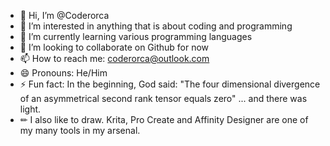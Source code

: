 - 👋 Hi, I’m @Coderorca
- 👀 I’m interested in anything that is about coding and programming
- 🌱 I’m currently learning various programming languages
- 💞️ I’m looking to collaborate on Github for now
- 📫 How to reach me: coderorca@outlook.com
- 😄 Pronouns: He/Him
- ⚡ Fun fact: In the beginning, God said: "The four dimensional divergence of an asymmetrical second rank tensor equals zero" ... and there was light.
- ✏ I also like to draw. Krita, Pro Create and Affinity Designer are one of my many tools in my arsenal.

<!---
Coderorca/Coderorca is a ✨ special ✨ repository because its `README.md` (this file) appears on your GitHub profile.
You can click the Preview link to take a look at your changes.
--->
